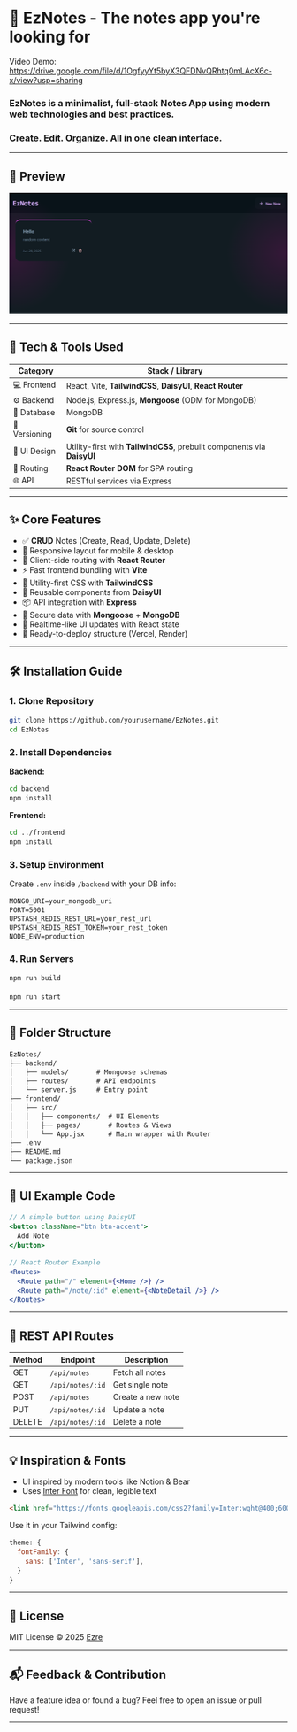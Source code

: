 
# 📝 EzNotes - The notes app you're looking for

Video Demo: https://drive.google.com/file/d/1OgfyyYt5byX3QFDNvQRhtq0mLAcX6c-x/view?usp=sharing

### EzNotes is a minimalist, full-stack Notes App using modern web technologies and best practices.  
### Create. Edit. Organize. All in one clean interface.


---

## 📸 Preview

<p align="center">
  <img src="preview.png" alt="EzNotes App UI Preview" />
</p>

---

## 🧰 Tech & Tools Used

| Category     | Stack / Library                     |
|--------------|--------------------------------------|
| 💻 Frontend  | React, Vite, **TailwindCSS**, **DaisyUI**, **React Router** |
| ⚙️ Backend   | Node.js, Express.js, **Mongoose** (ODM for MongoDB) |
| 🧠 Database  | MongoDB                              |
| 🧾 Versioning| **Git** for source control           |
| 🧱 UI Design | Utility-first with **TailwindCSS**, prebuilt components via **DaisyUI** |
| 🚦 Routing   | **React Router DOM** for SPA routing |
| 🌐 API       | RESTful services via Express         |

---

## ✨ Core Features

- ✅ **CRUD** Notes (Create, Read, Update, Delete)
- 📁 Responsive layout for mobile & desktop
- 🔁 Client-side routing with **React Router**
- ⚡ Fast frontend bundling with **Vite**
- 🎨 Utility-first CSS with **TailwindCSS**
- 🧩 Reusable components from **DaisyUI**
- 📦 API integration with **Express**
- 🔐 Secure data with **Mongoose** + **MongoDB**
- 🔄 Realtime-like UI updates with React state
- 🧪 Ready-to-deploy structure (Vercel, Render)

---

## 🛠️ Installation Guide

### 1. Clone Repository

```bash
git clone https://github.com/yourusername/EzNotes.git
cd EzNotes
````

### 2. Install Dependencies

**Backend:**

```bash
cd backend
npm install
```

**Frontend:**

```bash
cd ../frontend
npm install
```

### 3. Setup Environment

Create `.env` inside `/backend` with your DB info:

```env
MONGO_URI=your_mongodb_uri
PORT=5001
UPSTASH_REDIS_REST_URL=your_rest_url
UPSTASH_REDIS_REST_TOKEN=your_rest_token
NODE_ENV=production
```

### 4. Run Servers

```bash
npm run build

npm run start
```

---

## 🧠 Folder Structure

```
EzNotes/
├── backend/
│   ├── models/       # Mongoose schemas
│   ├── routes/       # API endpoints
│   └── server.js     # Entry point
├── frontend/
│   ├── src/
│   │   ├── components/  # UI Elements
│   │   ├── pages/       # Routes & Views
│   │   └── App.jsx      # Main wrapper with Router
├── .env
├── README.md
└── package.json
```

---

## 🎨 UI Example Code

```jsx
// A simple button using DaisyUI
<button className="btn btn-accent">
  Add Note
</button>
```

```jsx
// React Router Example
<Routes>
  <Route path="/" element={<Home />} />
  <Route path="/note/:id" element={<NoteDetail />} />
</Routes>
```

---

## 🔌 REST API Routes

| Method | Endpoint         | Description       |
| ------ | ---------------- | ----------------- |
| GET    | `/api/notes`     | Fetch all notes   |
| GET    | `/api/notes/:id` | Get single note   |
| POST   | `/api/notes`     | Create a new note |
| PUT    | `/api/notes/:id` | Update a note     |
| DELETE | `/api/notes/:id` | Delete a note     |

---

## 💡 Inspiration & Fonts

* UI inspired by modern tools like Notion & Bear
* Uses [Inter Font](https://rsms.me/inter/) for clean, legible text

```html
<link href="https://fonts.googleapis.com/css2?family=Inter:wght@400;600;700&display=swap" rel="stylesheet">
```

Use it in your Tailwind config:

```js
theme: {
  fontFamily: {
    sans: ['Inter', 'sans-serif'],
  }
}
```

---

## 📄 License

MIT License © 2025 [Ezre](https://github.com/ezrelafidelynn)

---

## 📬 Feedback & Contribution

Have a feature idea or found a bug?
Feel free to open an issue or pull request!

---


